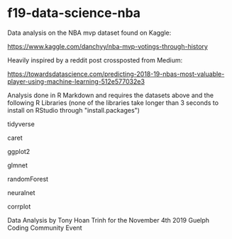 # f19-data-science-nba

Data analysis on the NBA mvp dataset found on Kaggle: 

https://www.kaggle.com/danchyy/nba-mvp-votings-through-history

Heavily inspired by a reddit post crossposted from Medium: 

https://towardsdatascience.com/predicting-2018-19-nbas-most-valuable-player-using-machine-learning-512e577032e3

Analysis done in R Markdown and requires the datasets above and the following R Libraries (none of the libraries take longer than 3 seconds to install on RStudio through "install.packages")

tidyverse

caret

ggplot2

glmnet

randomForest

neuralnet

corrplot

Data Analysis by Tony Hoan Trinh for the November 4th 2019 Guelph Coding Community Event
